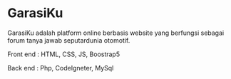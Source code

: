 # GarasiKu
GarasiKu adalah platform online berbasis website yang berfungsi sebagai forum tanya jawab seputardunia otomotif.

Front end : HTML, CSS, JS, Boostrap5 

Back  end : Php, CodeIgneter, MySql
